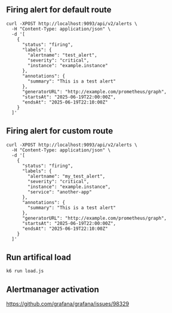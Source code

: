 ## Firing alert for default route

```shell
curl -XPOST http://localhost:9093/api/v2/alerts \
  -H "Content-Type: application/json" \
  -d '[
    {
      "status": "firing",
      "labels": {
        "alertname": "test_alert",
        "severity": "critical",
        "instance": "example.instance"
      },
      "annotations": {
        "summary": "This is a test alert"
      },
      "generatorURL": "http://example.com/prometheus/graph",
      "startsAt": "2025-06-19T22:00:00Z",
      "endsAt": "2025-06-19T22:10:00Z"
    }
  ]'
```

## Firing alert for custom route

```shell
curl -XPOST http://localhost:9093/api/v2/alerts \
  -H "Content-Type: application/json" \
  -d '[
    {
      "status": "firing",
      "labels": {
        "alertname": "my_test_alert",
        "severity": "critical",
        "instance": "example.instance",
        "service": "another-app"
      },
      "annotations": {
        "summary": "This is a test alert"
      },
      "generatorURL": "http://example.com/prometheus/graph",
      "startsAt": "2025-06-19T22:00:00Z",
      "endsAt": "2025-06-19T22:10:00Z"
    }
  ]'
```

## Run artifical load

```shell
k6 run load.js
```

## Alertmanager activation

https://github.com/grafana/grafana/issues/98329